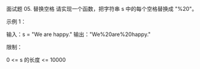 面试题 05. 替换空格
请实现一个函数，把字符串 s 中的每个空格替换成 "%20"。

 

示例 1：

输入：s = "We are happy."
输出："We%20are%20happy."
 

限制：

0 <= s 的长度 <= 10000